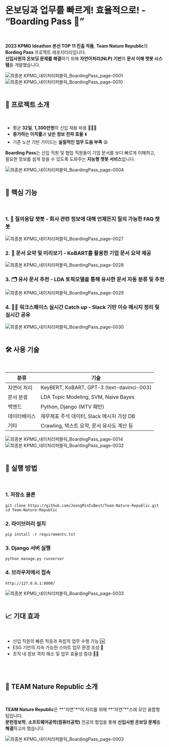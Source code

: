 # 온보딩과 업무를 빠르게! 효율적으로! - “Boarding Pass 🎫”
<br/>

**2023 KPMG Ideathon 본선 TOP 11 진출 작품**, **Team Nature Republic**의 **Bording Pass** 프로젝트 레포지터리입니다.  
**신입사원의 온보딩 문제를 해결**하기 위해 **자연어처리(NLP) 기반**의 **문서 이해 챗봇 시스템**을 개발했습니다.

![최종본  KPMG_네이처리퍼블릭_BoardingPass_page-0001](https://github.com/user-attachments/assets/758942da-9535-4dbd-adf6-a4a63f4aa4f1)
![최종본  KPMG_네이처리퍼블릭_BoardingPass_page-0010](https://github.com/user-attachments/assets/66b7d205-a67a-4715-af35-1f3413c005a1)
<br/>
<br/>


## 📌 프로젝트 소개
<br/>

- 평균 **32일**, **1,300만원**의 신입 채용 비용 🧑🏻‍💼
- **증가하는 이직률**과 **낮은 정보 전파 효율** ⬇️
- 기존 노션 기반 가이드는 **실질적인 업무 도움 부족** 😫

**Boarding Pass**는 신입 직원 및 협업 직원들이 기업 문서를 보다 빠르게 이해하고,  
필요한 정보를 쉽게 찾을 수 있도록 도와주는 **지능형 챗봇 서비스**입니다.

![최종본  KPMG_네이처리퍼블릭_BoardingPass_page-0004](https://github.com/user-attachments/assets/523acd54-5ed9-4aed-8fa7-866e4c74b7a2)
<br/>
<br/>


## 🎯 핵심 기능
<br/>

### 1. 💬 질의응답 챗봇 - 회사 관련 정보에 대해 언제든지 질의 가능한 FAQ 챗봇
![최종본  KPMG_네이처리퍼블릭_BoardingPass_page-0027](https://github.com/user-attachments/assets/72167a92-a0b0-47f6-9479-d7807e23dccb)

### 2. 📄 문서 요약 및 미리보기 - KoBART를 활용한 기업 문서 요약 제공
![최종본  KPMG_네이처리퍼블릭_BoardingPass_page-0028](https://github.com/user-attachments/assets/348f53aa-e05f-470d-8fbb-0ef8dd4e9e8b)

### 3. 🗂 유사 문서 추천 - LDA 토픽모델을 통해 유사한 문서 자동 분류 및 추천
![최종본  KPMG_네이처리퍼블릭_BoardingPass_page-0029](https://github.com/user-attachments/assets/874402b6-490d-4d77-b503-73a6db293d4c)

### 4. 🧑‍💼 워크스페이스 실시간 Catch up - Slack 기반 이슈 메시지 정리 및 실시간 공유
![최종본  KPMG_네이처리퍼블릭_BoardingPass_page-0030](https://github.com/user-attachments/assets/98846c04-f099-4242-b5f8-c20aa1f12d24)
<br/>
<br/>


## 🛠 사용 기술
<br/>

| 분류 | 기술 |
|------|------|
| 자연어 처리 | KeyBERT, KoBART, GPT-3 (text-davinci-003) |
| 문서 분류 | LDA Topic Modeling, SVM, Naive Bayes |
| 백엔드 | Python, Django (MTV 패턴) |
| 데이터베이스 | 재무제표 주석 데이터, Slack 메시지 가상 DB |
| 기타 | Crawling, 텍스트 요약, 문서 유사도 계산 등 |

![최종본  KPMG_네이처리퍼블릭_BoardingPass_page-0014](https://github.com/user-attachments/assets/300f238a-2f4e-4cda-a9ef-38f9b34f09a2)
![최종본  KPMG_네이처리퍼블릭_BoardingPass_page-0032](https://github.com/user-attachments/assets/6ec2fb99-b7bf-4750-93f2-639d93ba2ec5)
<br/>
<br/>


## 🧪 실행 방법
<br/>

### 1. 저장소 클론  
```
git clone https://github.com/JeongMinIsBest/Team-Nature-Republic.git
cd Team-Nature-Republic
```

### 2. 라이브러리 설치
```
pip install -r requirements.txt
```

### 3. Django 서버 실행
```
python manage.py runserver
```

### 4. 브라우저에서 접속
```
http://127.0.0.1:8000/
```

![최종본  KPMG_네이처리퍼블릭_BoardingPass_page-0033](https://github.com/user-attachments/assets/f8100354-53fb-427a-a886-480df4dfa85c)
<br/>
<br/>


## 📈 기대 효과
<br/>

- 신입 직원의 빠른 적응과 독립적 업무 수행 가능 🆗
- ESG 기반의 지속 가능한 스마트 업무 환경 조성 🌱
- 조직 내 정보 격차 해소 및 업무 효율성 증대 💪🏻
<br/>
<br/>


## 👥 TEAM Nature Republic 소개
<br/>

**TEAM Nature Republic**은 **“자연”**어 처리를 위해 **“자연”**스레 모인 융합형 팀입니다.  
**문헌정보학**, **소프트웨어공학(컴퓨터공학)** 전공의 협업을 통해 **신입사원 온보딩 문제**를 **해결**하고자 했습니다.

![최종본  KPMG_네이처리퍼블릭_BoardingPass_page-0003](https://github.com/user-attachments/assets/5928f819-b813-4213-8094-44c2c5fb1582)
<br/>
<br/>

